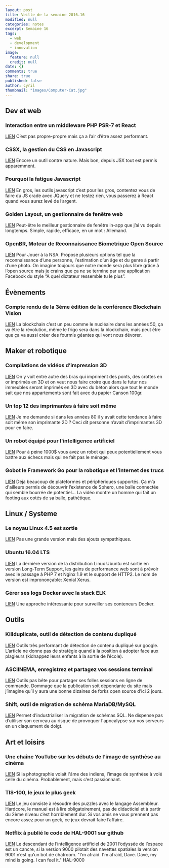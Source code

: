 ```yaml
---
layout: post
title: Veille de la semaine 2016.16
modified: null
categories: notes
excerpt: Semaine 16
tags: 
  - web
  - development
  - innovation
image: 
  feature: null
  credit: null
date: {}
comments: true
share: true
published: false
author: cyril
thumbnail: "images/Computer-Cat.jpg"
---
```

## Dev et web

### Interaction entre un middleware PHP PSR-7 et React
[LIEN](https://mwop.net/blog/2016-04-17-react2psr7.html)
C’est pas propre-propre mais ça a l’air d’être assez performant.

### CSSX, la gestion du CSS en Javascript
[LIEN](http://krasimir.github.io/cssx/)
Encore un outil contre nature. Mais bon, depuis JSX tout est permis apparemment.

### Pourquoi la fatigue Javascript
[LIEN](http://www.planningforaliens.com/blog/2016/04/11/why-js-development-is-crazy/)
En gros, les outils javascript c’est pour les gros, contentez vous de faire du JS crade avec JQuery et ne testez rien, vous passerez à React quand vous aurez levé de l’argent.

### Golden Layout, un gestionnaire de fenêtre web
[LIEN](https://www.golden-layout.com/)
Peut-être le meilleur gestionnaire de fenêtre in-app que j’ai vu depuis longtemps. Simple, rapide, efficace, en un mot : Allemand.

### OpenBR, Moteur de Reconnaissance Biometrique Open Source
[LIEN](http://openbiometrics.org/)
Pour Jouer à la NSA.
Propose plusieurs options tel que la reconnaissance d’une personne, l'estimation d’un âge et du genre à partir d’une photo. On imagine toujours que notre monde sera plus libre grâce à l’open source mais je crains que ça ne se termine par une application Facebook du style “A quel dictateur ressemble tu le plus”.

## Évènements

### Compte rendu de la 3ème édition de la conférence Blockchain Vision
[LIEN](http://blog.octo.com/blockchain-vision-compte-rendu-de-la-conference-du-12-avril/)
La blockchain c’est un peu comme le nucléaire dans les années 50, ça va être la révolution, même le frigo sera dans la blockchain, mais peut être que ça va aussi créer des fourmis géantes qui vont nous dévorer.

## Maker et robotique

### Compilations de vidéos d’impression 3D
[LIEN](http://www.3dnatives.com/top-5-videos-17042016/)
On y voit entre autre des bras qui impriment des ponts, des crottes en or imprimés en 3D et on veut nous faire croire que dans le futur nos immeubles seront imprimés en 3D avec du béton alors que tout le monde sait que nos appartements sont fait avec du papier Canson 100gr.

### Un top 12 des imprimantes à faire soit même
[LIEN](http://www.3dnatives.com/top12-imprimantes-3d-a-assembler-15042016/)
Je me demande si dans les années 80 il y avait cette tendance à faire soit même son imprimante 2D ? Ceci dit personne n’avait d’imprimantes 3D pour en faire.

### Un robot équipé pour l'intelligence artificiel
[LIEN](https://www.autonomous.ai/deep-learning-robot)
Pour à peine 1000$ vous avez un robot qui peux potentiellement vous battre aux échecs mais qui ne fait pas le ménage.

### Gobot le Framework Go pour la robotique et l’internet des trucs
[LIEN](https://gobot.io/)
Déjà beaucoup de plateformes et périphériques supportés. Ça m’a d'ailleurs permis de découvrir l’existence de Sphero, une balle connectée qui semble bourrée de potentiel… La vidéo montre un homme qui fait un footing aux cotés de sa balle, pathétique.

## Linux / Systeme

### Le noyau Linux 4.5 est sortie
[LIEN](http://linuxfr.org/news/sortie-du-noyau-linux-4-5)
Pas une grande version mais des ajouts sympathiques.

### Ubuntu 16.04 LTS
[LIEN](http://releases.ubuntu.com/xenial/)
La dernière version de la distribution Linux Ubuntu est sortie en version Long-Term Support, les gains de performance web sont à prévoir avec le passage à PHP 7 et Nginx 1.9 et le support de HTTP2. Le nom de version est imprononçable: Xenial Xerus.

### Gérer ses logs Docker avec la stack ELK
[LIEN](https://www.linux.com/learn/how-manage-logs-docker-environment-compose-and-elk)
Une approche intéressante pour surveiller ses conteneurs Docker.

## Outils

### Killduplicate, outil de détection de contenu dupliqué
[LIEN](http://blog.axe-net.fr/killduplicate-outil-duplicate-content/)
Outils très performant de détection de contenu dupliqué sur google. L’article ne donne pas de stratégie quand à la position à adopter face aux plagieurs (kidnappez leurs enfants à la sortie de l’école).

### ASCIINEMA, enregistrez et partagez vos sessions terminal
[LIEN](https://asciinema.org/)
Outils pas bête pour partager ses folles sessions en ligne de commande. Dommage que la publication soit dépendante du site mais j’imagine qu’il y aura une bonne dizaines de forks open source d’ici 2 jours.

### Shift, outil de migration de schéma MariaDB/MySQL
[LIEN](https://github.com/square/shift)
Permet d’industrialiser la migration de schémas SQL. Ne dispense pas d’utiliser son cerveau au risque de provoquer l'apocalypse sur vos serveurs en un claquement de doigt.

## Art et loisirs

### Une chaîne YouTube sur les débuts de l’image de synthèse au cinéma
[LIEN](https://www.youtube.com/user/Gorkab)
Si la photographie volait l'âme des indiens, l’image de synthèse à volé celle du cinéma. Probablement, mais c’est passionnant.

### TIS-100, le jeux le plus geek
[LIEN](http://www.zachtronics.com/tis-100/)
Le jeu consiste à résoudre des puzzles avec le langage Assembleur. Hardcore, le manuel est à lire obligatoirement, pas de didacticiel et à partir du 2ème niveau c’est horriblement dur. 
Si vos amis ne vous prennent pas encore assez pour un geek, ce jeux devrait faire l’affaire.

### Netflix à publié le code de HAL-9001 sur github
[LIEN](https://github.com/Netflix/hal-9001)
Le descendant de l’intelligence artificiel de 2001 l’odyssée de l’espace est un cancre, si la version 9000 pilotait des navettes spatiales la version 9001 n’est qu’un bot de chatroom.
"I'm afraid. I'm afraid, Dave. Dave, my mind is going. I can feel it." HAL-9000